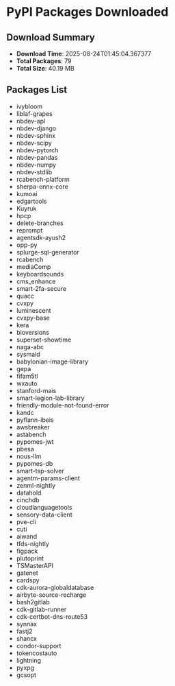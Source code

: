 # PyPI Packages Downloaded

## Download Summary
- **Download Time**: 2025-08-24T01:45:04.367377
- **Total Packages**: 79
- **Total Size**: 40.19 MB

## Packages List
- ivybloom
- liblaf-grapes
- nbdev-apl
- nbdev-django
- nbdev-sphinx
- nbdev-scipy
- nbdev-pytorch
- nbdev-pandas
- nbdev-numpy
- nbdev-stdlib
- rcabench-platform
- sherpa-onnx-core
- kumoai
- edgartools
- Kuyruk
- hpcp
- delete-branches
- reprompt
- agentsdk-ayush2
- opp-py
- splurge-sql-generator
- rcabench
- mediaComp
- keyboardsounds
- cms_enhance
- smart-2fa-secure
- quacc
- cvxpy
- luminescent
- cvxpy-base
- kera
- bioversions
- superset-showtime
- naga-abc
- sysmaid
- babylonian-image-library
- gepa
- fifam5tl
- wxauto
- stanford-mais
- smart-legion-lab-library
- friendly-module-not-found-error
- kandc
- pyflann-ibeis
- awsbreaker
- astabench
- pypomes-jwt
- pbesa
- nous-llm
- pypomes-db
- smart-tsp-solver
- agentm-params-client
- zenml-nightly
- datahold
- cinchdb
- cloudlanguagetools
- sensory-data-client
- pve-cli
- cuti
- aiwand
- tfds-nightly
- figpack
- plutoprint
- TSMasterAPI
- gatenet
- cardspy
- cdk-aurora-globaldatabase
- airbyte-source-recharge
- bash2gitlab
- cdk-gitlab-runner
- cdk-certbot-dns-route53
- synnax
- fastj2
- shancx
- condor-support
- tokencostauto
- lightning
- pyxpg
- gcsopt
